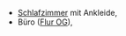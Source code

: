 * [Schlafzimmer](../Schlafzimmer) mit Ankleide,
* Büro ([Flur OG](../FlurOG)), 
<!--stackedit_data:
eyJoaXN0b3J5IjpbOTAzMjM2NzU3XX0=
-->